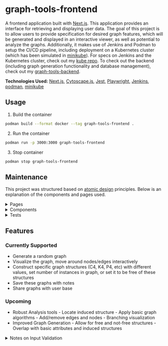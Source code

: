# graph-tools-frontend
A frontend application built with [Next.js](https://nextjs.org). This application provides an interface for retrieving and displaying user data. The goal of this project is to allow users to provide specification for desired graph features, which will be generated and displayed in an interactive viewer, as well as potential to analyze the graphs. Additionally, it makes use of Jenkins and Podman to setup the CI/CD pipeline, including deployment on a Kubernetes cluster (which has been simulated in [minikube](https://minikube.sigs.k8s.io/docs/)). For specs on Jenkins and the Kubernetes cluster, check out my [kube repo](https://github.com/zanielsen162/kube). To check out the backend (including graph generation functionality and database management), check out my [graph-tools-backend](https://github.com/zanielsen162/graph-tools-backend).

**Technologies Used:** [Next.js](https://nextjs.org), [Cytoscape.js](https://js.cytoscape.org/), [Jest](https://jestjs.io/), [Playwright](https://playwright.dev/), [Jenkins](https://www.jenkins.io/), [podman](https://podman.io/), [minikube](https://minikube.sigs.k8s.io/docs/)

## Usage 
1. Build the container
```bash
podman build --format docker --tag graph-tools-frontend .
```
2. Run the container
```bash
podman run -p 3000:3000 graph-tools-frontend
```
3. Stop container
```bash
podman stop graph-tools-frontend
```

## Maintenance 
This project was structured based on [atomic design](https://www.dhiwise.com/post/the-ultimate-guide-to-react-atomic-design-principles) principles. Below is an explanation of the components and pages used.

<details>
    <summary>Pages</summary>
    
1. `Home`: Displays basic information about the site and links to important pages.
2. `Generate`: Main interface for generating a graph, includes an `Analyze` tab if the user is logged in.
3. `Login`: Authentication page for existing user.
4. `Sign Up`: Authentication page to create an user.
5. `Saved`: Page for users to view previously generated graphs.
6. `Shared`: Page where all viewers can look at graphs shared by existing users. Users can post to here from `Saved.`
7. `Health`: Endpoint for testing.

</details>

<details>
    <summary>Components</summary>
    
### atoms
- **Button:** Button component with two different styling options. Inherits from the standard button.
- **Card:** Basic card element that displays a variety of optional components.
- **Checkbox:** Checkbox element that allows for text with some display options.
- **Dropdown:** Dropdown specifically designed to take in a label and value. Allows for random function.
- **InputTextArea:** Text area with specific styling.
- **InputTextbox:** Textbox with specific styling and custom numeric view. Allows for random function.

### molecules
- **FormRow:** Component to provide basic structuring of elements in the form.
- **GraphInfoDisplay:** Similar rendering to form, but without interactivity.
- **Hero:** Layout for page headers.
- **NavBar:** Component displayed on all pages for navigation. Provides some variability depending on user status.
- **RepeatableFormRow:** Similar to `FormRow`, but allows users to dynamically add or remove instances.
- **SearchBar:** Displays component and filters inputted data, which gets sent pack to the parent.
- **TableRow:** Component to provide basic structuring of elements for a data display view.

### organisms
- **Form:** Structures form rows while also including functionality for data included in each of the components.
- **GraphView:** Standard method for rendering [Cytoscape.js](https://js.cytoscape.org/) graphs.
- **Table:** Structures table rows and allows for entire table functionality.
- **TabView:** Allows input of multiple sub-components that can be chosen and dynamically displayed.

### templates
- **BuildDisplay:** Used in the `Generate` page. Allows side-by-side components.
- **DataDisplay:** Provides basic template for displaying data with some interactivity. Used by `Saved` and `Shared` pages.

### context
These components provide the app with user authentication and allows some functionality to restricted to users and non-users.

### RandomFunctions
Specific to this deployment, this provides some of the atomic components to be auto-filled with random values.

</details>

<details>
    <summary>Tests</summary>
    
Unit tests for each component were implemented using [Jest](https://jestjs.io/docs/getting-started) while End-to-End testing was implemented using [Playwright](https://playwright.dev/).
</details>

## Features
### Currently Supported
- Generate a random graph
- Visualize the graph, move around nodes/edges interactively
- Construct specific graph structures (C4, K4, P4, etc) with different values, set number of instances in graph, or set it to be free of these structures
- Save these graphs with notes
- Share graphs with user base
  
### Upcoming
- Robust Analysis tools
      - Locate induced structure
      - Apply basic graph algorithms
      - Add/remove edges and nodes
      - Branching visualization
- Improved Graph Generation
      - Allow for free and not-free structures
      - Overlap with basic attributes and induced structures

<details>
    <summary>Notes on Input Validation</summary>

    
**Allowed Attributes**
- Tournament
    - TRUE: directed, connected, 
    - FALSE: bipartite, complete
    - Edges: n(n-1) / 2
- Bipartite
    - TRUE:
    - FALSE: tournament, complete,
    - Edges: bounded by |A|*|B| if those are the partitions
- Complete
    - TRUE: connected
    - FALSE: acyclic, bipartite, tournament
    - Edges: n(n-1) / 2 if undirected, else n(n-1)
- Acyclic
    - TRUE:
    - FALSE: complete
    - Edges: n-1 if undirected, else n(n-1)/2
- Connected
    - TRUE: 
    - FALSE:
    - Edges minimum is n-1

**Structure Requirements**
- Complete
    - n * (n-1) / 2 or n * (n-1) if directed
    - FALSE: tournament, bipartite, acyclic
- Simple Cycle
    - n - 1
    - FALSE: bipartite (if n > 2), acyclic, complete (if n > 3)
- Star
    - n
    - FALSE: complete (if n > 2), tournament
- Wheel
    - n \geq 4
    - 2(n-1)
    - FALSE: tournament (n > 4), bipartite, complete (n > 4), acyclic 
- Path
    - n-1
    - FALSE: tournament, complete (n > 2) 

</details>
